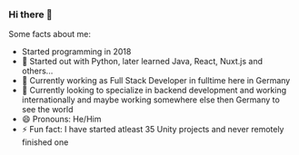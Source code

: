 ### Hi there 👋

Some facts about me:
- Started programming in 2018
- 🐍 Started out with Python, later learned Java, React, Nuxt.js and others...
- 🔭 Currently working as Full Stack Developer in fulltime here in Germany
- 📝 Currently looking to specialize in backend development and working internationally and maybe working somewhere else then Germany to see the world
- 😄 Pronouns: He/Him
- ⚡ Fun fact: I have started atleast 35 Unity projects and never remotely finished one
